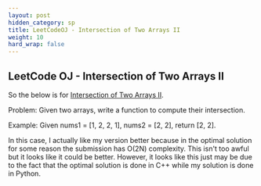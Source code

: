 ```yaml
---
layout: post
hidden_category: sp
title: LeetCodeOJ - Intersection of Two Arrays II
weight: 10
hard_wrap: false
---
```


## LeetCode OJ - Intersection of Two Arrays II


So the below is for [Intersection of Two Arrays II](https://leetcode.com/problems/intersection-of-two-arrays-ii/).

Problem:
Given two arrays, write a function to compute their intersection.

Example:
Given nums1 = [1, 2, 2, 1], nums2 = [2, 2], return [2, 2].


In this case, I actually like my version better because in the optimal solution for some reason the submission has O(2N) complexity. This isn't too awful but it looks like it could be better. However, it looks like this just may be due to the fact that the optimal solution is done in C++ while my solution is done in Python.
